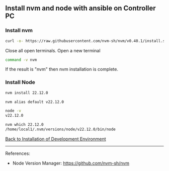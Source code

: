 ## Install nvm and node with ansible on Controller PC

### Install nvm 

```bash
curl -o- https://raw.githubusercontent.com/nvm-sh/nvm/v0.40.1/install.sh | bash
```

Close all open terminals. Open a new terminal
```bash
command -v nvm
```
If the result is "nvm" then nvm installation is complete.

### Install Node

```cmd
nvm install 22.12.0
```

```cmd
nvm alias default v22.12.0
```

```cmd
node -v
v22.12.0
```

```cmd
nvm which 22.12.0
/home/local1/.nvm/versions/node/v22.12.0/bin/node
```

[Back to Installation of Development Environment](install-dev-2404.md#add-a-gatsby-blog-to-the-dswebdocs-workbench)


-----
References:
- Node Version Manager: https://github.com/nvm-sh/nvm
